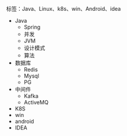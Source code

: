 标签：Java、Linux、k8s、win、Android、idea

* Java
  * Spring
  * 并发
  * JVM
  * 设计模式
  * 算法
* 数据库
  * Redis
  * Mysql
  * PG
* 中间件
  * Kafka
  * ActiveMQ
* K8S
* win
* android
* IDEA

